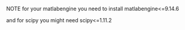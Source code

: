 NOTE for your matlabengine you need to install matlabengine<=9.14.6

and for scipy you might need scipy<=1.11.2